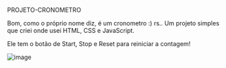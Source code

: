 PROJETO-CRONOMETRO

Bom, como o próprio nome diz, é um cronometro :) rs.. Um projeto simples que criei onde usei HTML, CSS e JavaScript. 

Ele tem o botão de Start, Stop e Reset para reiniciar a contagem!


![image](https://github.com/rafaelepsouza/PROJETO-Cronometro/assets/132941947/cec937e8-df2b-4d20-af52-a12db11333ef)




